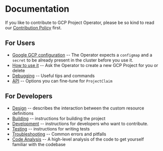 # Documentation

If you like to contribute to GCP Project Operator, please be so kind to read our [Contribution Policy](./CONTRIBUTING.md) first.

## For Users

* [Google GCP configuration](./gcpconfig.md) -- The Operator expects a `configmap` and a `secret` to be already present in the cluster before you use it.
* [How to use it](./userstory.md) -- Ask the Operator to create a new GCP Project for you or delete
* [Debugging](./debug.md) -- Useful tips and commands
* [API](./api.md) -- Options you can fine-tune for `ProjectClaim`

## For Developers

* [Design](./design.md) -- describes the interaction between the custom resource definitions
* [Building](./building.md) -- instructions for building the project
* [Development](./development.md) -- instructions for developers who want to contribute.
* [Testing](./testing.md) -- instructions for writing tests
* [Troubleshooting](./troubleshooting.md) -- Common errors and pitfalls
* [Code Analysis](./analyze.md) -- A high-level analysis of the code to get yourself familiar with the codebase